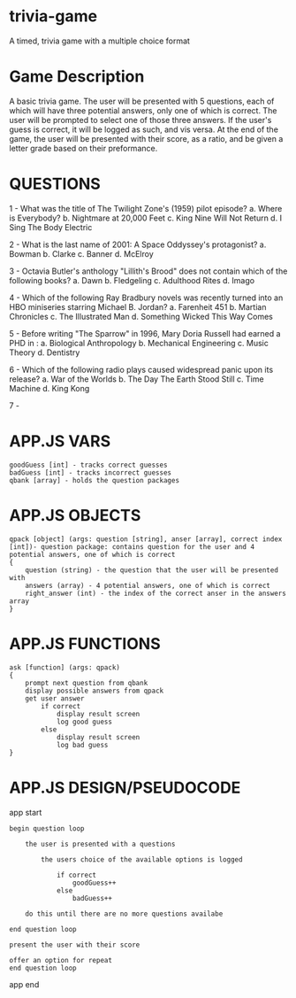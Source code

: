 # trivia-game
A timed, trivia game with a multiple choice format

# Game Description
A basic trivia game. The user will be presented with 5 questions, each of which will have three potential answers, only one of which is correct. The user will be prompted to select one of those three answers. If the user's guess is correct, it will be logged as such, and vis versa. At the end of the game, the user will be presented with their score, as a ratio, and be given a letter grade based on their preformance. 

# QUESTIONS
1 - What was the title of The Twilight Zone's (1959) pilot episode?
    a. Where is Everybody?
    b. Nightmare at 20,000 Feet
    c. King Nine Will Not Return
    d. I Sing The Body Electric

2 - What is the last name of 2001: A Space Oddyssey's protagonist?
    a. Bowman
    b. Clarke
    c. Banner
    d. McElroy

3 - Octavia Butler's anthology "Lillith's Brood" does not contain which of the following books?
    a. Dawn
    b. Fledgeling
    c. Adulthood Rites
    d. Imago

4 - Which of the following Ray Bradbury novels was recently turned into an HBO miniseries starring Michael B. Jordan?
    a. Farenheit 451
    b. Martian Chronicles
    c. The Illustrated Man
    d. Something Wicked This Way Comes

5 - Before writing "The Sparrow" in 1996, Mary Doria Russell had earned a PHD in :
    a. Biological Anthropology
    b. Mechanical Engineering
    c. Music Theory
    d. Dentistry

6 - Which of the following radio plays caused widespread panic upon its release?
    a. War of the Worlds
    b. The Day The Earth Stood Still
    c. Time Machine
    d. King Kong

7 - 



# APP.JS VARS
    goodGuess [int] - tracks correct guesses
    badGuess [int] - tracks incorrect guesses
    qbank [array] - holds the question packages

# APP.JS OBJECTS
    qpack [object] (args: question [string], anser [array], correct index [int])- question package: contains question for the user and 4 potential answers, one of which is correct
    { 
        question (string) - the question that the user will be presented with
        answers (array) - 4 potential answers, one of which is correct 
        right_answer (int) - the index of the correct anser in the answers array  
    }

# APP.JS FUNCTIONS
    ask [function] (args: qpack) 
    {
        prompt next question from qbank
        display possible answers from qpack
        get user answer
            if correct
                display result screen
                log good guess
            else
                display result screen
                log bad guess
    }   

# APP.JS DESIGN/PSEUDOCODE
app start

    begin question loop

        the user is presented with a questions

            the users choice of the available options is logged

                if correct
                    goodGuess++
                else
                    badGuess++

        do this until there are no more questions availabe

    end question loop

    present the user with their score

    offer an option for repeat
    end question loop
app end
                
